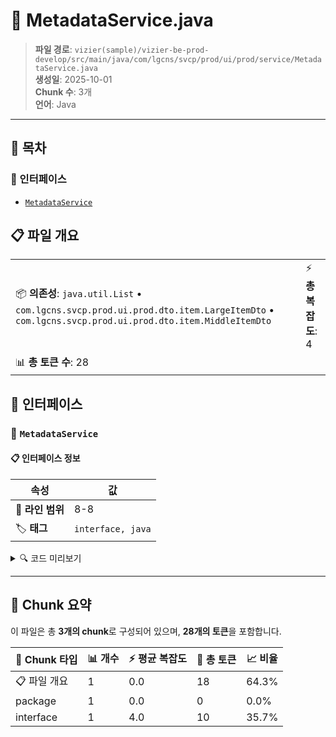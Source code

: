 # 📄 MetadataService.java

> **파일 경로**: `vizier(sample)/vizier-be-prod-develop/src/main/java/com/lgcns/svcp/prod/ui/prod/service/MetadataService.java`  
> **생성일**: 2025-10-01  
> **Chunk 수**: 3개  
> **언어**: Java
---

## 📑 목차

### 🔌 인터페이스
- [`MetadataService`](#interface-metadataservice)


## 📋 파일 개요

| | |
|--|--|
| 📦 **의존성**: `java.util.List` • `com.lgcns.svcp.prod.ui.prod.dto.item.LargeItemDto` • `com.lgcns.svcp.prod.ui.prod.dto.item.MiddleItemDto` | ⚡ **총 복잡도**: 4 |
| 📊 **총 토큰 수**: 28 |  |




## 🔌 인터페이스

### <a id="interface-metadataservice"></a>🔌 `MetadataService`


#### 📋 인터페이스 정보

| 속성 | 값 |
|------|----|
| 📍 **라인 범위** | 8-8 |
| 🏷️ **태그** | `interface, java` |
<details>
<summary>🔍 코드 미리보기</summary>

```java
public interface MetadataService {
	List<MiddleItemDto> getMiddleItem(String largeItemCode);
	List<LargeItemDto> getLargeItem();
}...
```

**Chunk 정보**
- 🆔 **ID**: `462e1f0d448a`
- 📊 **토큰**: 10

</details>

---




## 🧩 Chunk 요약

이 파일은 총 **3개의 chunk**로 구성되어 있으며, **28개의 토큰**을 포함합니다.

| 🧩 Chunk 타입 | 📊 개수 | ⚡ 평균 복잡도 | 📝 총 토큰 | 📈 비율 |
|---------------|--------|-------------|----------|--------|
| 📋 파일 개요 | 1 | 0.0 | 18 | 64.3% |
| package | 1 | 0.0 | 0 | 0.0% |
| interface | 1 | 4.0 | 10 | 35.7% |

